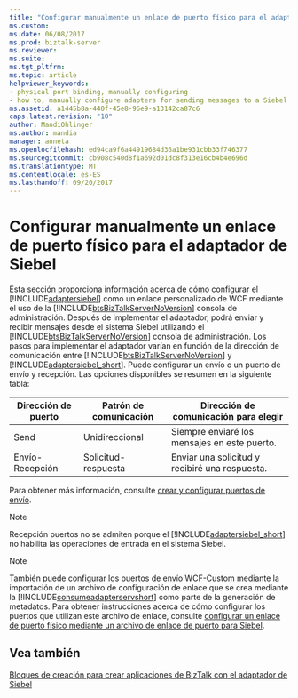 ```yaml
---
title: "Configurar manualmente un enlace de puerto físico para el adaptador de Siebel | Documentos de Microsoft"
ms.custom: 
ms.date: 06/08/2017
ms.prod: biztalk-server
ms.reviewer: 
ms.suite: 
ms.tgt_pltfrm: 
ms.topic: article
helpviewer_keywords:
- physical port binding, manually configuring
- how to, manually configure adapters for sending messages to a Siebel system
ms.assetid: a1445b8a-440f-45e8-96e9-a13142ca87c6
caps.latest.revision: "10"
author: MandiOhlinger
ms.author: mandia
manager: anneta
ms.openlocfilehash: ed94ca9f6a44919684d36a1be931cbb33f746377
ms.sourcegitcommit: cb908c540d8f1a692d01dc8f313e16cb4b4e696d
ms.translationtype: MT
ms.contentlocale: es-ES
ms.lasthandoff: 09/20/2017
---
```

# <a name="manually-configure-a-physical-port-binding-to-the-siebel-adapter"></a>Configurar manualmente un enlace de puerto físico para el adaptador de Siebel
Esta sección proporciona información acerca de cómo configurar el [!INCLUDE[adaptersiebel](../../includes/adaptersiebel-md.md)] como un enlace personalizado de WCF mediante el uso de la [!INCLUDE[btsBizTalkServerNoVersion](../../includes/btsbiztalkservernoversion-md.md)] consola de administración. Después de implementar el adaptador, podrá enviar y recibir mensajes desde el sistema Siebel utilizando el [!INCLUDE[btsBizTalkServerNoVersion](../../includes/btsbiztalkservernoversion-md.md)] consola de administración. Los pasos para implementar el adaptador varían en función de la dirección de comunicación entre [!INCLUDE[btsBizTalkServerNoVersion](../../includes/btsbiztalkservernoversion-md.md)] y [!INCLUDE[adaptersiebel_short](../../includes/adaptersiebel-short-md.md)]. Puede configurar un envío o un puerto de envío y recepción. Las opciones disponibles se resumen en la siguiente tabla:  
  
|Dirección de puerto|Patrón de comunicación|Dirección de comunicación para elegir|  
|---|---|---|  
|Send|Unidireccional|Siempre enviaré los mensajes en este puerto.|  
|Envío-Recepción|Solicitud-respuesta|Enviar una solicitud y recibiré una respuesta.|  
  
 Para obtener más información, consulte [crear y configurar puertos de envío](../../core/creating-and-configuring-send-ports.md).
  
> [!NOTE]
>  Recepción puertos no se admiten porque el [!INCLUDE[adaptersiebel_short](../../includes/adaptersiebel-short-md.md)] no habilita las operaciones de entrada en el sistema Siebel.  
  
> [!NOTE]
>  También puede configurar los puertos de envío WCF-Custom mediante la importación de un archivo de configuración de enlace que se crea mediante la [!INCLUDE[consumeadapterservshort](../../includes/consumeadapterservshort-md.md)] como parte de la generación de metadatos. Para obtener instrucciones acerca de cómo configurar los puertos que utilizan este archivo de enlace, consulte [configurar un enlace de puerto físico mediante un archivo de enlace de puerto para Siebel](../../adapters-and-accelerators/adapter-siebel/configure-a-physical-port-binding-using-a-port-binding-file-to-siebel.md).
  
 
  
## <a name="see-also"></a>Vea también  
[Bloques de creación para crear aplicaciones de BizTalk con el adaptador de Siebel](../../adapters-and-accelerators/adapter-siebel/building-blocks-to-create-biztalk-applications-with-the-siebel-adapter.md)